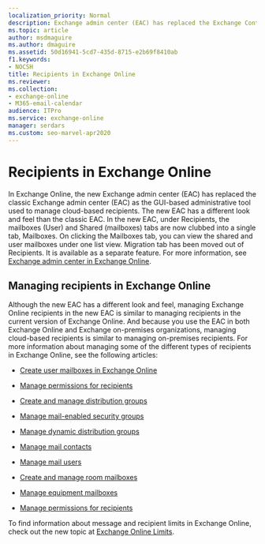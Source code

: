 ```yaml
---
localization_priority: Normal
description: Exchange admin center (EAC) has replaced the Exchange Control Panel and the Exchange Management Console as the tool used to manage cloud-based recipients.
ms.topic: article
author: msdmaguire
ms.author: dmaguire
ms.assetid: 50d16941-5cd7-435d-8715-e2b69f8410ab
f1.keywords:
- NOCSH
title: Recipients in Exchange Online
ms.reviewer: 
ms.collection:
- exchange-online
- M365-email-calendar
audience: ITPro
ms.service: exchange-online
manager: serdars
ms.custom: seo-marvel-apr2020
---
```


# Recipients in Exchange Online

In Exchange Online, the new Exchange admin center (EAC) has replaced the classic Exchange admin center (EAC) as the GUI-based administrative tool used to manage cloud-based recipients. The new EAC has a different look and feel than the classic EAC. In the new EAC, under Recipients, the mailboxes (User) and Shared (mailboxes) tabs are now clubbed into a single tab, Mailboxes. On clicking the Mailboxes tab, you can view the shared and user mailboxes under one list view. Migration tab has been moved out of Recipients. It is available as a separate feature. For more information, see [Exchange admin center in Exchange Online](../exchange-admin-center.md).


## Managing recipients in Exchange Online

Although the new EAC has a different look and feel, managing Exchange Online recipients in the new EAC is similar to managing recipients in the current version of Exchange Online.  And because you use the EAC in both Exchange Online and Exchange on-premises organizations, managing cloud-based recipients is similar to managing on-premises recipients. For more information about managing some of the different types of recipients in Exchange Online, see the following articles:

- [Create user mailboxes in Exchange Online](create-user-mailboxes.md)

- [Manage permissions for recipients](manage-permissions-for-recipients.md)

- [Create and manage distribution groups](manage-distribution-groups/manage-distribution-groups.md)

- [Manage mail-enabled security groups](manage-mail-enabled-security-groups.md)

- [Manage dynamic distribution groups](manage-dynamic-distribution-groups/manage-dynamic-distribution-groups.md)

- [Manage mail contacts](manage-mail-contacts.md)

- [Manage mail users](manage-mail-users.md)

- [Create and manage room mailboxes](manage-room-mailboxes.md)

- [Manage equipment mailboxes](manage-equipment-mailboxes.md)

- [Manage permissions for recipients](manage-permissions-for-recipients.md)

To find information about message and recipient limits in Exchange Online, check out the new topic at [Exchange Online Limits](https://docs.microsoft.com/office365/servicedescriptions/exchange-online-service-description/exchange-online-limits).

